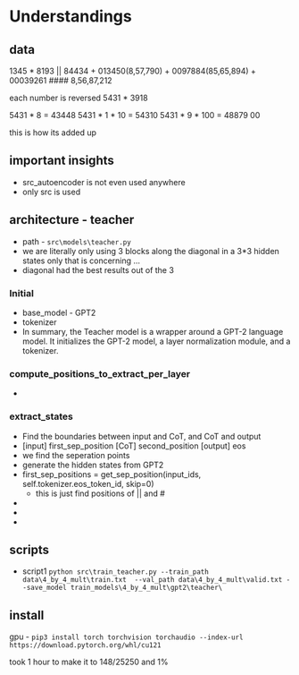 # Understandings 


## data 

1345 * 8193 || 84434  +  013450(8,57,790) + 0097884(85,65,894) + 00039261 #### 8,56,87,212

each number is reversed 
5431 * 3918

5431 * 8 = 43448
5431 * 1 * 10 = 54310
5431 * 9 * 100 = 48879 00 

this is how its added up

## important insights
* src_autoencoder is not even used anywhere
* only src is used 


## architecture - teacher 

* path - `src\models\teacher.py`
* we are literally only using 3 blocks along the diagonal in a 3*3 hidden states only that is concerning ...
* diagonal had the best results out of the 3

### Initial
* base_model - GPT2
* tokenizer 
* In summary, the Teacher model is a wrapper around a GPT-2 language model. It initializes the GPT-2 model, a layer normalization module, and a tokenizer.

### compute_positions_to_extract_per_layer
* 

### extract_states

* Find the boundaries between input and CoT, and CoT and output
* [input] first_sep_position [CoT] second_position [output] eos
* we find the seperation points
* generate the hidden states from GPT2
* first_sep_positions = get_sep_position(input_ids, self.tokenizer.eos_token_id, skip=0)
    * this is just find positions of || and #
* 
* 
* 

## scripts

* script1 
`python src\train_teacher.py --train_path data\4_by_4_mult\train.txt  --val_path data\4_by_4_mult\valid.txt --save_model train_models\4_by_4_mult\gpt2\teacher\`



## install
gpu -
`pip3 install torch torchvision torchaudio --index-url https://download.pytorch.org/whl/cu121`

took 1 hour to make it to 148/25250
and 1%





